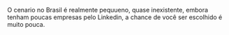 O cenario no Brasil é realmente pequueno, quase inexistente, embora tenham poucas empresas pelo Linkedin, a chance de você ser escolhido é muito pouca.
